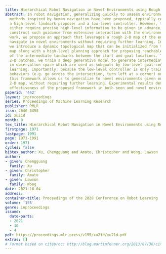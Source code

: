 ```yaml
---
title: Hierarchical Robot Navigation in Novel Environments using Rough 2-D Maps
abstract: In robot navigation, generalizing quickly to unseen environments is essential.  Hierarchical
  methods inspired by human navigation have been proposed, typically consisting of
  a high-level landmark proposer and a low-level controller. However, these methods
  either require precise high-level information to be given in advance, or need to
  construct such guidance from extensive interaction with the environment. In this
  work, we propose an approach that leverages a rough 2-D map of the environment to
  navigate in novel environments without requiring further learning. In particular,
  we introduce a dynamic topological map that can be initialized from the rough 2-D
  map along with a high-level planning approach for proposing reachable 2-D map patches
  of the intermediate landmarks between the start and goal locations. To use proposed
  2-D patches, we train a deep generative model to generate intermediate landmarks
  in observation space which are used as subgoals by low-level goal-conditioned reinforcement
  learning. Importantly, because the low-level controller is only trained with local
  behaviors (e.g. go across the intersection, turn left at a corner) on existing environments,
  this framework allows us to generalize to novel environments given only a rough
  2-D map, without requiring further learning. Experimental results demonstrate the
  effectiveness of the proposed framework in both seen and novel environments.
paperid: '442'
layout: inproceedings
series: Proceedings of Machine Learning Research
publisher: PMLR
issn: 2640-3498
id: xu21d
month: 0
tex_title: Hierarchical Robot Navigation in Novel Environments using Rough 2-D Maps
firstpage: 1971
lastpage: 1991
page: 1971-1991
order: 1971
cycles: false
bibtex_author: Xu, Chengguang and Amato, Christopher and Wong, Lawson
author:
- given: Chengguang
  family: Xu
- given: Christopher
  family: Amato
- given: Lawson
  family: Wong
date: 2021-10-04
address:
container-title: Proceedings of the 2020 Conference on Robot Learning
volume: '155'
genre: inproceedings
issued:
  date-parts:
  - 2021
  - 10
  - 4
pdf: https://proceedings.mlr.press/v155/xu21d/xu21d.pdf
extras: []
# Format based on citeproc: http://blog.martinfenner.org/2013/07/30/citeproc-yaml-for-bibliographies/
---
```

